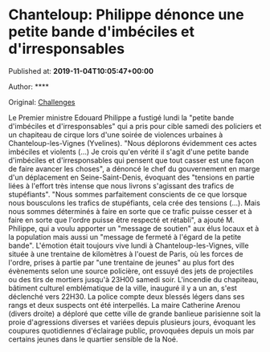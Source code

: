 
# Chanteloup: Philippe dénonce une petite bande d'imbéciles et d'irresponsables

Published at: **2019-11-04T10:05:47+00:00**

Author: ****

Original: [Challenges](https://www.challenges.fr/politique/chanteloup-philippe-denonce-une-petite-bande-d-imbeciles-et-d-irresponsables_683047)

Le Premier ministre Edouard Philippe a fustigé lundi la "petite bande d'imbéciles et d'irresponsables" qui a pris pour cible samedi des policiers et un chapiteau de cirque lors d'une soirée de violences urbaines à Chanteloup-les-Vignes (Yvelines).
"Nous déplorons évidemment ces actes imbéciles et violents (...) Je crois qu'en vérité il s'agit d'une petite bande d'imbéciles et d'irresponsables qui pensent que tout casser est une façon de faire avancer les choses", a dénoncé le chef du gouvernement en marge d'un déplacement en Seine-Saint-Denis, évoquant des "tensions en partie liées à l'effort très intense que nous livrons s'agissant des trafics de stupéfiants".
"Nous sommes parfaitement conscients de ce que lorsque nous bousculons les trafics de stupéfiants, cela crée des tensions (...). Mais nous sommes déterminés à faire en sorte que ce trafic puisse cesser et à faire en sorte que l'ordre puisse être respecté et rétabli", a ajouté M. Philippe, qui a voulu apporter un "message de soutien" aux élus locaux et à la population mais aussi un "message de fermeté à l'égard de la petite bande".
L'émotion était toujours vive lundi à Chanteloup-les-Vignes, ville située à une trentaine de kilomètres à l'ouest de Paris, où les forces de l'ordre, prises à partie par "une trentaine de jeunes" au plus fort des évènements selon une source policière, ont essuyé des jets de projectiles ou des tirs de mortiers jusqu'à 23H00 samedi soir.
L'incendie du chapiteau, bâtiment culturel emblématique de la ville, inauguré il y a un an, s'est déclenché vers 22H30. La police compte deux blessés légers dans ses rangs et deux suspects ont été interpellés.
La maire Catherine Arenou (divers droite) a déploré que cette ville de grande banlieue parisienne soit la proie d'agressions diverses et variées depuis plusieurs jours, évoquant les coupures quotidiennes d'éclairage public, provoquées depuis un mois par certains jeunes dans le quartier sensible de la Noé.
